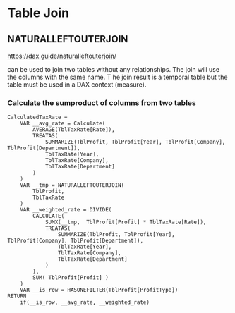 # Table Join

## NATURALLEFTOUTERJOIN
https://dax.guide/naturalleftouterjoin/

can be used to join two tables without any relationships. The join will use the columns with the same name. T
he join result is a temporal table but the table must be used in a DAX context (measure).

### Calculate the sumproduct of columns from two tables
```
CalculatedTaxRate =
    VAR __avg_rate = Calculate(
        AVERAGE(TblTaxRate[Rate]),
        TREATAS(
            SUMMARIZE(TblProfit, TblProfit[Year], TblProfit[Company], TblProfit[Department]),
            TblTaxRate[Year],
            TblTaxRate[Company],
            TblTaxRate[Department]
        )
    )
    VAR __tmp = NATURALLEFTOUTERJOIN( 
        TblProfit, 
        TblTaxRate
    )    
    VAR __weighted_rate = DIVIDE( 
        CALCULATE(
            SUMX(__tmp,  TblProfit[Profit] * TblTaxRate[Rate]),
            TREATAS(
                SUMMARIZE(TblProfit, TblProfit[Year], TblProfit[Company], TblProfit[Department]),
                TblTaxRate[Year],
                TblTaxRate[Company],
                TblTaxRate[Department]
            )  
        ),
        SUM( TblProfit[Profit] )
    )
    VAR __is_row = HASONEFILTER(TblProfit[ProfitType])
RETURN
    if(__is_row, __avg_rate, __weighted_rate)
```
